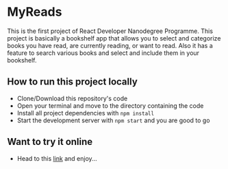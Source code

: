 # MyReads

This is the first project of React Developer Nanodegree Programme. This project is basically a bookshelf app that allows you to select and categorize books you have read, are currently reading, or want to read. Also it has a feature to search various books and select and include them in your bookshelf. 

## How to run this project locally

* Clone/Download this repository's code
* Open your terminal and move to the directory containing the code
* Install all project dependencies with `npm install`
* Start the development server with `npm start` and you are good to go

## Want to try it online

* Head to this [link](https://my-reads-blue.now.sh/) and enjoy... 
